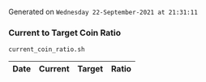 Generated on `Wednesday 22-September-2021 at 21:31:11`

### Current to Target Coin Ratio
`current_coin_ratio.sh`

Date|Current|Target|Ratio
---|---|---|---
